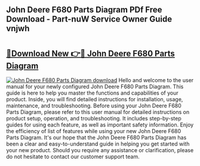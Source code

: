 ## John Deere F680 Parts Diagram PDf Free Download - Part-nuW Service Owner Guide vnjwh

# <h2><a href="http://dfouiwv.blite.top/?on=John+Deere+F680+Parts+Diagram">🔗Download New 👉🔴 John Deere F680 Parts Diagram</a></h2>

[![John Deere F680 Parts Diagram download](https://i.imgur.com/lujVjoI.png)](http://dfouiwv.blite.top/?on=John+Deere+F680+Parts+Diagram)
Hello and welcome to the user manual for your newly configured John Deere F680 Parts Diagram. This guide is here to help you master the functions and capabilities of your product. Inside, you will find detailed instructions for installation, usage, maintenance, and troubleshooting. Before using your John Deere F680 Parts Diagram, please refer to this user manual for detailed instructions on product setup, operation, and troubleshooting. It includes step-by-step guides for using each feature, as well as important safety information. Enjoy the efficiency of list of features while using your new John Deere F680 Parts Diagram. It's our hope that the John Deere F680 Parts Diagram has been a clear and easy-to-understand guide in helping you get started with your new product. Should you require any assistance or clarification, please do not hesitate to contact our customer support team.
